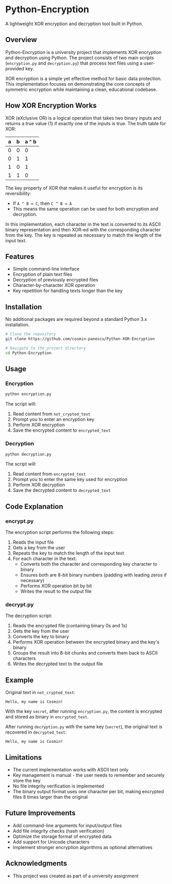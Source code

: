 # Python-Encryption

A lightweight XOR encryption and decryption tool built in Python.

## Overview

Python-Encryption is a university project that implements XOR encryption and decryption using Python. The project consists of two main scripts (`encryption.py` and `decryption.py`) that process text files using a user-provided key.

XOR encryption is a simple yet effective method for basic data protection. This implementation focuses on demonstrating the core concepts of symmetric encryption while maintaining a clean, educational codebase.

## How XOR Encryption Works

XOR (eXclusive OR) is a logical operation that takes two binary inputs and returns a true value (1) if exactly one of the inputs is true. The truth table for XOR:

| a   | b   | a ^ b |
| --- | --- | ----- |
| 0   | 0   | 0     |
| 0   | 1   | 1     |
| 1   | 0   | 1     |
| 1   | 1   | 0     |

The key property of XOR that makes it useful for encryption is its reversibility:

- If `A ^ B = C`, then `C ^ B = A`
- This means the same operation can be used for both encryption and decryption.

In this implementation, each character in the text is converted to its ASCII binary representation and then XOR-ed with the corresponding character from the key. The key is repeated as necessary to match the length of the input text.

## Features

- Simple command-line interface
- Encryption of plain text files
- Decryption of previously encrypted files
- Character-by-character XOR operation
- Key repetition for handling texts longer than the key

## Installation

No additional packages are required beyond a standard Python 3.x installation.

```bash
# Clone the repository
git clone https://github.com/cosmin-panescu/Python-XOR-Encryption

# Navigate to the project directory
cd Python-Encryption
```

## Usage

### Encryption

```bash
python encryption.py
```

The script will:

1. Read content from `not_crypted_text`
2. Prompt you to enter an encryption key
3. Perform XOR encryption
4. Save the encrypted content to `encrypted_text`

### Decryption

```bash
python decryption.py
```

The script will:

1. Read content from `encrypted_text`
2. Prompt you to enter the same key used for encryption
3. Perform XOR decryption
4. Save the decrypted content to `decrypted_text`

## Code Explanation

### encrypt.py

The encryption script performs the following steps:

1. Reads the input file
2. Gets a key from the user
3. Repeats the key to match the length of the input text
4. For each character in the text:
   - Converts both the character and corresponding key character to binary
   - Ensures both are 8-bit binary numbers (padding with leading zeros if necessary)
   - Performs XOR operation bit by bit
   - Writes the result to the output file

### decrypt.py

The decryption script:

1. Reads the encrypted file (containing binary 0s and 1s)
2. Gets the key from the user
3. Converts the key to binary
4. Performs XOR operation between the encrypted binary and the key's binary
5. Groups the result into 8-bit chunks and converts them back to ASCII characters
6. Writes the decrypted text to the output file

## Example

Original text in `not_crypted_text`:

```
Hello, my name is Cosmin!
```

With the key `secret`, after running `encryption.py`, the content is encrypted and stored as binary in `encrypted_text`.

After running `decryption.py` with the same key (`secret`), the original text is recovered in `decrypted_text`:

```
Hello, my name is Cosmin!
```

## Limitations

- The current implementation works with ASCII text only
- Key management is manual - the user needs to remember and securely store the key
- No file integrity verification is implemented
- The binary output format uses one character per bit, making encrypted files 8 times larger than the original

## Future Improvements

- Add command-line arguments for input/output files
- Add file integrity checks (hash verification)
- Optimize the storage format of encrypted data
- Add support for Unicode characters
- Implement stronger encryption algorithms as optional alternatives

## Acknowledgments

- This project was created as part of a university assignment
